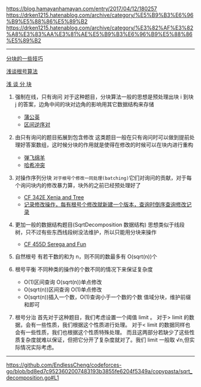 https://blog.hamayanhamayan.com/entry/2017/04/12/180257
https://drken1215.hatenablog.com/archive/category/%E5%B9%B3%E6%96%B9%E5%88%86%E5%89%B2
https://drken1215.hatenablog.com/archive/category/%E3%82%AF%E3%82%A8%E3%83%AA%E3%81%AE%E5%B9%B3%E6%96%B9%E5%88%86%E5%89%B2

---

[分块的一些技巧](https://dpair.gitee.io/articles/block/)

[浅谈根号算法](https://ddosvoid.github.io/2020/10/18/%E6%B5%85%E8%B0%88%E6%A0%B9%E5%8F%B7%E7%AE%97%E6%B3%95/)

[浅 谈 分 块](https://www.luogu.com.cn/blog/220037/Sqrt1)

1. 强制在线，只有询问
   对于这种题目，分块算法一般的思想是预处理出块 i 到块 j​ 的答案，边角中间的块对边角的影响用其它数据结构来存储

   - [蒲公英](https://ddosvoid.github.io/2020/10/17/Luogu-P4168-Violet-%E8%92%B2%E5%85%AC%E8%8B%B1/)
   - [区间逆序对](https://ddosvoid.github.io/2020/10/18/bzoj-3744-Gty%E7%9A%84%E5%A6%B9%E5%AD%90%E5%BA%8F%E5%88%97/)

2. 由只有询问的题目拓展到包含修改
   这类题目一般在只有询问时可以做到提前处理好答案数组，这时候分块的作用就是使得在修改的时候可以在块内进行重构

   - [弹飞绵羊](https://ddosvoid.github.io/2020/10/17/Luogu-P3203-HNOI2010-%E5%BC%B9%E9%A3%9E%E7%BB%B5%E7%BE%8A/)
   - [哈希冲突](https://ddosvoid.github.io/2020/10/17/Luogu-P3396-%E5%93%88%E5%B8%8C%E5%86%B2%E7%AA%81/)

3. 对操作序列分块
   `对于根号个修改一同处理(batching)`它们对询问的贡献，对于每个询问块内的修改暴力算，块外的之前已经预处理好了

   - [CF 342E Xenia and Tree](https://ddosvoid.github.io/2021/04/21/CF-342E-Xenia-and-Tree/)
   - [记录修改操作，每有根号个修改就新建一个版本，查询时倒序查询修改记录](https://usaco.guide/plat/sqrt?lang=py)

4. 更加一般的数据结构题目(SqrtDecomposition 数据结构)
   思想类似于线段树，只不过有些东西线段树没法维护，所以只能用分块来操作

   - [CF 455D Serega and Fun](https://ddosvoid.github.io/2021/05/04/CF-455D-Serega-and-Fun/)

5. 自然根号
   有若干数的和为 n，则不同的数最多有 O(sqrt(n))个
6. 根号平衡
   不同种类的操作的个数不同的情况下来保证复杂度
   - O(1)区间查询 O(sqrt(n))单点修改
   - O(sqrt(n))区间查询 O(1)单点修改
   - O(sqrt(n))插入一个数，O(1)查询小于一个数的个数
     值域分块，维护前缀和即可
7. 根号分治
   首先对于这种题目，我们考虑设置一个阈值 limit 。
   对于> limit 的数据，会有一些性质，我们根据这个性质进行处理。
   对于< limit 的数据同样也会有一些性质，我们也根据这个性质特殊处理。
   而且这两部分若缺少了这些性质复杂度就难以保证，但把它分开了复杂度就对了。我们 limit 一般取 √n,但实际情况实际考虑。

---

https://github.com/EndlessCheng/codeforces-go/blob/bd8ed7c9523602007483193b3855fe6204f5349a/copypasta/sqrt_decomposition.go#L1

